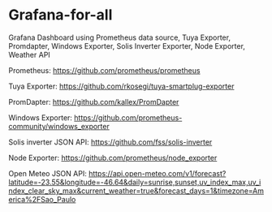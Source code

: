 # Grafana-for-all
Grafana Dashboard using Prometheus data source, Tuya Exporter, Promdapter, Windows Exporter, Solis Inverter Exporter, Node Exporter, Weather API














Prometheus:
https://github.com/prometheus/prometheus

Tuya Exporter:
https://github.com/rkosegi/tuya-smartplug-exporter
  
PromDapter:
https://github.com/kallex/PromDapter
  
Windows Exporter:
https://github.com/prometheus-community/windows_exporter
  
Solis inverter JSON API:
https://github.com/fss/solis-inverter
  
Node Exporter:
https://github.com/prometheus/node_exporter
  
Open Meteo JSON API:
https://api.open-meteo.com/v1/forecast?latitude=-23.55&longitude=-46.64&daily=sunrise,sunset,uv_index_max,uv_index_clear_sky_max&current_weather=true&forecast_days=1&timezone=America%2FSao_Paulo
